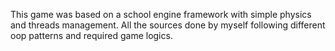 This game was based on a school engine framework with simple physics and threads management. All the sources done by myself following different oop patterns and required game logics.
